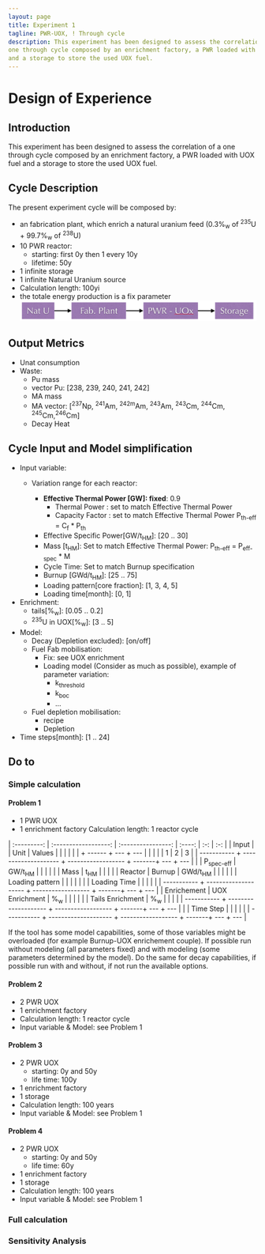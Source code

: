 ```yaml
---
layout: page
title: Experiment 1
tagline: PWR-UOX, ! Through cycle 
description: This experiment has been designed to assess the correlation of a
one through cycle composed by an enrichment factory, a PWR loaded with UOX fuel
and a storage to store the used UOX fuel.
---
```


# Design of Experience

## Introduction
This experiment has been designed to assess the correlation of a
one through cycle composed by an enrichment factory, a PWR loaded with UOX fuel
and a storage to store the used UOX fuel.


## Cycle Description
The present experiment cycle will be composed by:
  - an fabrication plant, which enrich a natural uranium feed (0.3%<sub>w</sub> of <sup>235</sup>U + 99.7%<sub>w</sub> of <sup>238</sup>U)
  - 10 PWR reactor:
    - starting: first 0y then 1 every 10y
    - lifetime: 50y
  - 1 infinite storage
  - 1 infinite Natural Uranium source
  - Calculation length: 100yi
  - the totale energy production is a fix parameter
![Experiment 1 Schema](exp1.png)


## Output Metrics
- Unat consumption
- Waste:
  - Pu mass
  - vector Pu: [238, 239, 240, 241, 242]
  - MA mass
  - MA vector: [<sup>237</sup>Np, <sup>241</sup>Am, <sup>242m</sup>Am, <sup>243</sup>Am, <sup>243</sup>Cm, <sup>244</sup>Cm, <sup>245</sup>Cm,<sup>246</sup>Cm] 
  - Decay Heat 


## Cycle Input and Model simplification
- Input variable:
  - Variation range for each reactor:



    - **Effective Thermal Power [GW]: fixed**: 0.9 
      - Thermal Power : set to match Effective Thermal Power
      - Capacity Factor : set to match Effective Thermal Power
      P<sub>th-eff</sub> = C<sub>f</sub> * P<sub>th</sub>
    - Effective Specific Power[GW/t<sub>HM</sub>]: [20 .. 30]
    - Mass [t<sub>HM</sub>]: Set to match Effective Thermal Power:
      P<sub>th-eff</sub> = P<sub>eff-spec</sub> * M
    - Cycle Time: Set to match Burnup specification
    - Burnup [GWd/t<sub>HM</sub>]: [25 .. 75]
    - Loading pattern[core fraction]: [1, 3, 4, 5]
    - Loading time[month]: [0, 1]
- Enrichment:
   - tails[%<sub>w</sub>]: [0.05 .. 0.2]
   - <sup>235</sup>U in UOX[%<sub>w</sub>]: [3 .. 5]
- Model:
  - Decay (Depletion excluded): [on/off]
  - Fuel Fab mobilisation: 
    - Fix: see UOX enrichment
    - Loading model (Consider as much as possible), example of parameter variation:
      - k<sub>threshold</sub>
      - k<sub>boc</sub>
      - ...
  - Fuel depletion mobilisation:
    - recipe 
    - Depletion
- Time steps[month]: [1 .. 24]

## Do to

### Simple calculation

#### Problem 1
- 1 PWR UOX
- 1 enrichment factory
Calculation length: 1 reactor cycle

| :---------: | :------------------: | :----------------: | :----: | :-: | :-: |
|     Input   |                      |         Unit       | Values |     |     |
|             |                      |                    + ------ + --- + --- |
|             |                      |                    |  1     |  2  |  3  |
| ----------- + -------------------- + ------------------ + -------+ --- + --- |
|             | P<sub>spec-eff</sub> |  GW/t<sub>HM</sub> |        |     |     |
|             |        Mass          |     t<sub>HM</sub> |        |     |     |
| Reactor     |        Burnup        | GWd/t<sub>HM</sub> |        |     |     |
|             |   Loading pattern    |                    |        |     |     |
|             |     Loading Time     |                    |        |     |     |
| ----------- + -------------------- + ------------------ + -------+ --- + --- |
| Enrichement |   UOX  Enrichment    |    %<sub>w</sub>   |        |     |     |
|             |  Tails  Enrichment   |    %<sub>w</sub>   |        |     |     |
| ----------- + -------------------- + ------------------ + -------+ --- + --- |
|             |      Time Step       |                    |        |     |     |
| ----------- + -------------------- + ------------------ + -------+ --- + --- |

If the tool has some model capabilities, some of those variables might be
overloaded (for example Burnup-UOX enrichement couple). If possible run without
modeling (all parameters fixed) and with modeling (some parameters determined by
the model). Do the same for decay capabilities, if possible run with and
without, if not run the available options.



#### Problem 2
  - 2 PWR UOX
  - 1 enrichment factory
  - Calculation length: 1 reactor cycle
  - Input variable & Model: see Problem 1

#### Problem 3
  - 2 PWR UOX
    - starting: 0y and 50y
    - life time: 100y
  - 1 enrichment factory
  - 1 storage
  - Calculation length: 100 years
  - Input variable & Model: see Problem 1

#### Problem 4
  - 2 PWR UOX
    - starting: 0y and 50y
    - life time: 60y
  - 1 enrichment factory
  - 1 storage
  - Calculation length: 100 years
  - Input variable & Model: see Problem 1

### Full calculation
  

### Sensitivity Analysis
